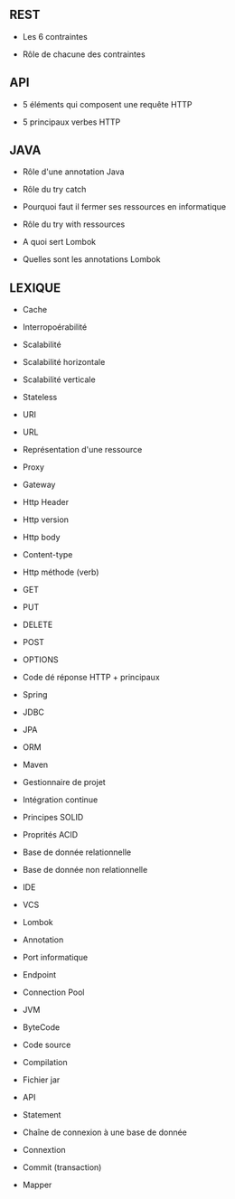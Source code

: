 ## REST
- Les 6 contraintes


- Rôle de chacune des contraintes



## API
- 5 éléments qui composent une requête HTTP


- 5 principaux verbes HTTP



## JAVA
- Rôle d'une annotation Java


- Rôle du try catch


- Pourquoi faut il fermer ses ressources en informatique 


- Rôle du try with ressources


- A quoi sert Lombok


- Quelles sont les annotations Lombok



## LEXIQUE
- Cache


- Interropoérabilité


- Scalabilité


- Scalabilité horizontale


- Scalabilité verticale


- Stateless


- URI


- URL


- Représentation d'une ressource


- Proxy


- Gateway


- Http Header


- Http version


- Http body


- Content-type


- Http méthode (verb)


- GET


- PUT


- DELETE


- POST


- OPTIONS


- Code dé réponse HTTP + principaux


- Spring


- JDBC


- JPA


- ORM


- Maven


- Gestionnaire de projet


- Intégration continue


- Principes SOLID


- Proprités ACID


- Base de donnée relationnelle


- Base de donnée non relationnelle


- IDE


- VCS


- Lombok


- Annotation


- Port informatique


- Endpoint


- Connection Pool


- JVM


- ByteCode


- Code source


- Compilation


- Fichier jar


- API


- Statement


- Chaîne de connexion à une base de donnée


- Connextion


- Commit (transaction)


- Mapper
